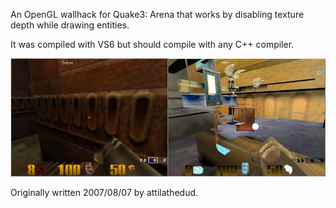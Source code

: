 An OpenGL wallhack for Quake3: Arena that works by disabling texture depth while drawing entities.

It was compiled with VS6 but should compile with any C++ compiler.

![Hack Screenshot](screenshot.jpg?raw=true "Screenshot Hack")

Originally written 2007/08/07 by attilathedud.

